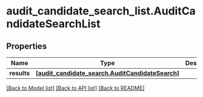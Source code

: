 # audit_candidate_search_list.AuditCandidateSearchList

## Properties
Name | Type | Description | Notes
------------ | ------------- | ------------- | -------------
**results** | [**[audit_candidate_search.AuditCandidateSearch]**](AuditCandidateSearch.md) |  | [optional]

[[Back to Model list]](../README.md#documentation-for-models) [[Back to API list]](../README.md#documentation-for-api-endpoints) [[Back to README]](../README.md)
